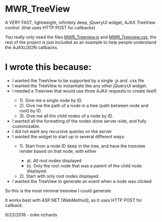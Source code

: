 # MWR_TreeView
A VERY FAST, lightweight, infinitely deep, jQueryUI widget, AJAX TreeView control.
(that uses HTTP POST for callbacks)

You really only need the files <a href="https://github.com/tsamop/MWR_TreeView/blob/master/JSON_TreeView/scripts/MWR_Treeview.js">MWR_Treeview.js</a> and <a href="https://github.com/tsamop/MWR_TreeView/blob/master/JSON_TreeView/styles/MWR_Treeview.css">MWR_Treeview.css</a>, the rest of the project is just included as an example to help people understand the AJAX/JSON callbacks.

<h1> I wrote this because: </h1>
<ul>
    <li>I wanted the TreeView to be supported by a single .js and .css file</li>

<li>I wanted the TreeView to instantiate like any other jQueryUI widget.</li>

<li>I needed a Treeview that would use three AJAX requests to create itself:</li>
<ul>
    <li>1). Give me a single node by ID.</li>
    <li>2). Give me the path of a node in a tree (path between node and root) by ID.</li>
    <li>3). Give me all the child nodes of a node by ID.</li>
</ul>

<li>I wanted all the formatting of the nodes done server-side, and fully customizable.</li>

<li>I did not want any recursive queries on the server</li>

<li>I wanted the widget to start up in several different ways:</li>
<ul>
    <li>1). Start from a node ID deep in the tree, and have the treeview render based on that node, with either</li>
<ul>
      <li>a). All root nodes displayed</li>
      <li>b). Only the root node that was a parent of the child node displayed.</li>
</ul>
    <li>2). Start with only root nodes displayed</li>
</ul>

<li>I wanted the TreeView to generate an event when a node was clicked</li>
</ul>

So this is the most minimal treeview I could generate.<br/>

It works best with ASP.NET [WebMethod], as it uses HTTP POST for callback.

9/23/2018 - mike richards




